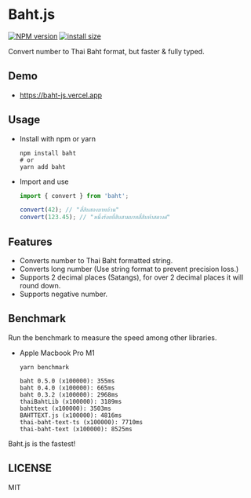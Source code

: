 # Baht.js

<span class="badge-npmversion"><a href="https://npmjs.org/package/baht" title="View this project on NPM"><img src="https://img.shields.io/npm/v/baht.svg" alt="NPM version" /></a></span> <!-- <span class="badge-npmdownloads"><a href="https://npmjs.org/package/baht" title="View this project on NPM"><img src="https://img.shields.io/npm/dm/baht.svg" alt="NPM downloads" /></a></span> --> [![install size](https://packagephobia.com/badge?p=baht)](https://packagephobia.com/result?p=baht)

Convert number to Thai Baht format, but faster & fully typed.

## Demo

- https://baht-js.vercel.app

## Usage

- Install with npm or yarn

  ```shell
  npm install baht
  # or
  yarn add baht
  ```

- Import and use

  ```javascript
  import { convert } from 'baht';

  convert(42); // "สี่สิบสองบาทถ้วน"
  convert(123.45); // "หนึ่งร้อยยี่สิบสามบาทสี่สิบห้าสตางค์"
  ```

## Features

- Converts number to Thai Baht formatted string.
- Converts long number (Use string format to prevent precision loss.)
- Supports 2 decimal places (Satangs), for over 2 decimal places it will round down.
- Supports negative number.

## Benchmark

Run the benchmark to measure the speed among other libraries.

- Apple Macbook Pro M1

  ```shell
  yarn benchmark

  baht 0.5.0 (x100000): 355ms
  baht 0.4.0 (x100000): 665ms
  baht 0.3.2 (x100000): 2968ms
  thaiBahtLib (x100000): 3189ms
  bahttext (x100000): 3503ms
  BAHTTEXT.js (x100000): 4816ms
  thai-baht-text-ts (x100000): 7710ms
  thai-baht-text (x100000): 8525ms
  ```

Baht.js is the fastest!

## LICENSE

MIT
